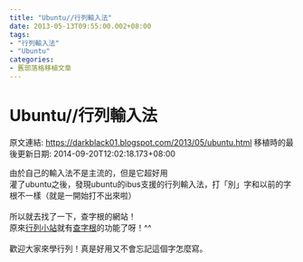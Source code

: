 ```yaml
---
title: "Ubuntu//行列輸入法"
date: 2013-05-13T09:55:00.002+08:00
tags: 
- "行列輸入法"
- "Ubuntu"
categories:
- 舊部落格移植文章
---
```


# Ubuntu//行列輸入法

原文連結: https://darkblack01.blogspot.com/2013/05/ubuntu.html
移植時的最後更新日期: 2014-09-20T12:02:18.173+08:00

由於自己的輸入法不是主流的，但是它超好用<br />灌了ubuntu之後，發現ubuntu的ibus支援的行列輸入法，打「別」字和以前的字根不一樣（就是一開始打不出來啦）<br /><br />所以就去找了一下，查字根的網站！<br />原來<a href="http://array30.sourceforge.net/">行列小站</a>就有<a href="http://array30.sourceforge.net/query.php">查字根</a>的功能了呀！^^<br /><br />歡迎大家來學行列！真是好用又不會忘記這個字怎麼寫。
